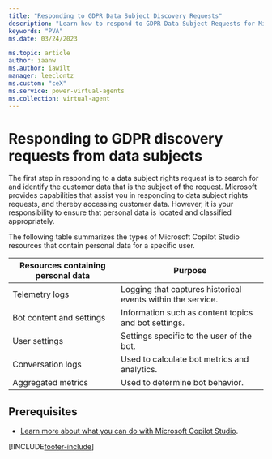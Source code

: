 ```yaml
---
title: "Responding to GDPR Data Subject Discovery Requests"
description: "Learn how to respond to GDPR Data Subject Requests for Microsoft Copilot Studio."
keywords: "PVA"
ms.date: 03/24/2023

ms.topic: article
author: iaanw
ms.author: iawilt
manager: leeclontz
ms.custom: "ceX"
ms.service: power-virtual-agents
ms.collection: virtual-agent
---
```


# Responding to GDPR discovery requests from data subjects

The first step in responding to a data subject rights request is to search for and identify the customer data that is the subject of the request. Microsoft provides capabilities that assist you in responding to data subject rights requests, and thereby accessing customer data. However, it is your responsibility to ensure that personal data is located and classified appropriately.

The following table summarizes the types of Microsoft Copilot Studio resources that contain personal data for a specific user.

| Resources containing personal data | Purpose                                                     |
| ---------------------------------- | ----------------------------------------------------------- |
| Telemetry logs                     | Logging that captures historical events within the service. |
| Bot content and settings           | Information such as content topics and bot settings.        |
| User settings                      | Settings specific to the user of the bot.                   |
| Conversation logs                  | Used to calculate bot metrics and analytics.                |
| Aggregated metrics                 | Used to determine bot behavior.                             |

## Prerequisites

- [Learn more about what you can do with Microsoft Copilot Studio](fundamentals-what-is-power-virtual-agents.md).

[!INCLUDE[footer-include](includes/footer-banner.md)]
